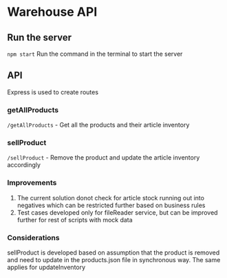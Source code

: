 # Warehouse API
   
## Run the server
 `npm start` Run the command in the terminal to start the server

## API
Express is used to create routes

### getAllProducts
`/getAllProducts` - Get all the products and their article inventory

### sellProduct
 `/sellProduct` - Remove the product and update the article inventory accordingly 


### Improvements
1. The current solution donot check for article stock running out into negatives which can be restricted further based on business rules
2. Test cases developed only for fileReader service, but can be improved further for rest of scripts with mock data
   
### Considerations
sellProduct is developed based on assumption that the product is removed and need to update in the products.json file in synchronous way. The same applies for updateInventory



